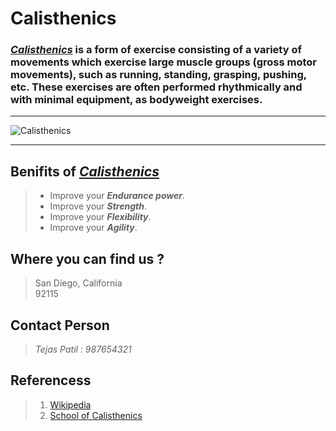 # Calisthenics 

 ### [_Calisthenics_][CalisthenicsWiki] is a form of exercise consisting of a variety of movements which exercise large muscle groups (gross motor movements), such as running, standing, grasping, pushing, etc.  These exercises are often performed rhythmically and with minimal equipment, as bodyweight exercises.
 
 ---

 ![Calisthenics](https://mk0dorunibu85c8qtalq.kinstacdn.com/wp-content/uploads/2018/07/2018-06-11-PHOTO-00000059-1450x725.jpg)

---

## **Benifits of [_Calisthenics_][CalisthenicsWiki]**

>* Improve your **_Endurance power_**.
>* Improve your **_Strength_**.
>* Improve your **_Flexibility_**. 
>* Improve your **_Agility_**. 

## **Where you can find us ?**   
>San Diego, California  
>92115

## **Contact Person**   
> _Tejas Patil : 987654321_

## **References**s
>1. [Wikipedia ][CalisthenicsWiki]
>2. [School of Calisthenics](https://schoolofcalisthenics.com/)


[CalisthenicsWiki]: https://en.wikipedia.org/wiki/Calisthenics

